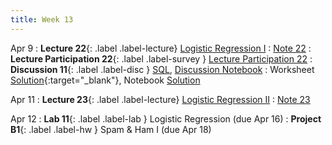 ```yaml
---
title: Week 13
---
```



Apr 9
: **Lecture 22**{: .label .label-lecture} [Logistic Regression I](lecture/lec22)
    : [Note 22](https://ds100.org/course-notes/logistic_regression_1/logistic_reg_1.html)
: **Lecture Participation 22**{: .label .label-survey } [Lecture Participation 22](https://app.sli.do/event/bNAmcgn64UBw2SitSey41j/embed/polls/e14ec74b-84a4-440c-8794-305829d812bc)
: **Discussion 11**{: .label .label-disc } [SQL](https://drive.google.com/file/d/1dtbNsCOZ7oacmQiOE7pbRBrmxcQi-bof/view?usp=sharing), [Discussion Notebook](https://data100.datahub.berkeley.edu/hub/user-redirect/git-pull?repo=https%3A%2F%2Fgithub.com%2FDS-100%2Fsp24-student&urlpath=lab%2Ftree%2Fsp24-student%2Fdisc%2Fdisc11%2Fdisc11_sql%2Fdisc11_blank.ipynb&branch=main)
    : Worksheet [Solution](https://drive.google.com/file/d/1YgKgY9_7GpW5USgPik_eUi6JUN8AgTaB/view?usp=sharing){:target="_blank"}, Notebook [Solution](https://data100.datahub.berkeley.edu/hub/user-redirect/git-pull?repo=https%3A%2F%2Fgithub.com%2FDS-100%2Fsp24-student&urlpath=lab%2Ftree%2Fsp24-student%2F%2Fdisc%2Fdisc11%2Fdisc11_sql%2Fdisc11_solutions_with_q4.ipynb&branch=main)
    <!-- [Video](https://youtu.be/dtA2MDPZmB0){:target="_blank"} Groupwork [Solution](https://drive.google.com/file/d/1mmP4KV-X-KGRs8FFcYpoZy_iMGOJtS7L/view?usp=sharing), [Video](https://youtu.be/xH5Ad_tQQ4w) -->

Apr 11
: **Lecture 23**{: .label .label-lecture} [Logistic Regression II](lecture/lec23)
    : [Note 23](https://ds100.org/course-notes/logistic_regression_2/logistic_reg_2.html)

Apr 12
: **Lab 11**{: .label .label-lab }  Logistic Regression (due Apr 16)
: **Project B1**{: .label .label-hw } Spam & Ham I (due Apr 18)